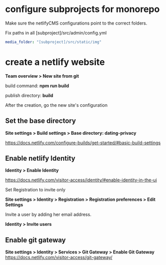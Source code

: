 # configure subprojects for monorepo

Make sure the netlifyCMS configurations point to the correct folders.

Fix paths in all [subproject]/src/admin/config.yml

``` yaml
media_folder: "[subproject]/src/static/img"
```

# create a netlify website

**Team overview > New site from git**

build command: **npm run build**

publish directory: **build**

After the creation, go the new site's configuration

## Set the base directory

**Site settings > Build settings > Base directory: dating-privacy**

https://docs.netlify.com/configure-builds/get-started/#basic-build-settings

## Enable netlify Identity
**Identity > Enable Identity**

https://docs.netlify.com/visitor-access/identity/#enable-identity-in-the-ui


Set Registration to invite only

**Site settings > Identity > Registration > Registration preferences > Edit Settings**


Invite a user by adding her email address.

**Identity > Invite users**

## Enable git gateway
**Site settings > Identity > Services > Git Gateway > Enable Git Gateway**
https://docs.netlify.com/visitor-access/git-gateway/

